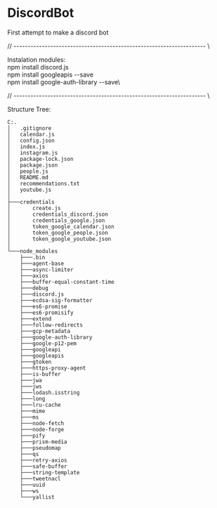 # DiscordBot
First attempt to make a discord bot

// -------------------------------------------------------------------- \\

Instalation modules:\
npm install discord.js\
npm install googleapis --save\
npm install google-auth-library --save\

// -------------------------------------------------------------------- \\

Structure Tree:

    C:.
    │   .gitignore
    │   calendar.js
    │   config.json
    │   index.js
    │   instagram.js
    │   package-lock.json
    │   package.json
    │   people.js
    │   README.md
    │   recommendations.txt
    │   youtube.js
    │   
    ├───credentials
    │       create.js
    │       credentials_discord.json
    │       credentials_google.json
    │       token_google_calendar.json
    │       token_google_people.json
    │       token_google_youtube.json
    │       
    └───node_modules
        ├───.bin
        ├───agent-base
        ├───async-limiter
        ├───axios      
        ├───buffer-equal-constant-time
        ├───debug
        ├───discord.js
        ├───ecdsa-sig-formatter
        ├───es6-promise
        ├───es6-promisify
        ├───extend
        ├───follow-redirects
        ├───gcp-metadata
        ├───google-auth-library
        ├───google-p12-pem
        ├───googleapi
        ├───googleapis       
        ├───gtoken
        ├───https-proxy-agent
        ├───is-buffer
        ├───jwa
        ├───jws
        ├───lodash.isstring
        ├───long
        ├───lru-cache
        ├───mime 
        ├───ms  
        ├───node-fetch
        ├───node-forge
        ├───pify
        ├───prism-media
        ├───pseudomap 
        ├───qs
        ├───retry-axios       
        ├───safe-buffer
        ├───string-template         
        ├───tweetnacl
        ├───uuid
        ├───ws
        └───yallist